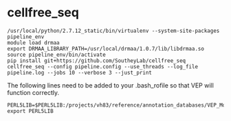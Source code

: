 # cellfree_seq


```
/usr/local/python/2.7.12_static/bin/virtualenv --system-site-packages pipeline_env
module load drmaa
export DRMAA_LIBRARY_PATH=/usr/local/drmaa/1.0.7/lib/libdrmaa.so
source pipeline_env/bin/activate
pip install git+https://github.com/SoutheyLab/cellfree_seq
cellfree_seq --config pipeline.config --use_threads --log_file pipeline.log --jobs 10 --verbose 3 --just_print
```

The following lines need to be added to your .bash_rofile so that VEP will function correctly.

```
PERL5LIB=$PERL5LIB:/projects/vh83/reference/annotation_databases/VEP_Modules/.vep/Plugins
export PERL5LIB
```



